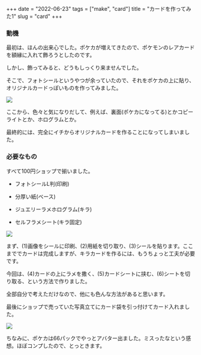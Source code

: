 +++
date = "2022-06-23"
tags = ["make", "card"]
title = "カードを作ってみた1"
slug = "card"
+++

### 動機

最初は、ほんの出来心でした。ポケカが増えてきたので、ポケモンのレアカードを額縁に入れて飾ろうとしたのです。

しかし、飾ってみると、どうもしっくり来ませんでした。

そこで、フォトシールというやつが余っていたので、それをポケカの上に貼り、オリジナルカードっぽいものを作ってみました。

![](https://files.mastodon.social/media_attachments/files/108/521/812/622/839/583/original/abed5d96df0cff2c.jpg)

ここから、色々と気になりだして、例えば、裏面(ポケカになってる)とかコピーライトとか、ホログラムとか。

最終的には、完全にイチからオリジナルカードを作ることになってしまいました。

### 必要なもの

すべて100円ショップで揃いました。

- フォトシールL判(印刷)

- 分厚い紙(ベース)

- ジュエリーラメホログラム(キラ)

- セルフラメシート(キラ固定)

![](https://files.mastodon.social/media_attachments/files/108/524/789/825/797/866/original/95ed02b658f30f69.jpg)

まず、(1)画像をシールに印刷、(2)用紙を切り取り、(3)シールを貼ります。ここまででカードは完成しますが、キラカードを作るには、もうちょっと工夫が必要です。

今回は、(4)カードの上にラメを撒く、(5)カードシートに挟む、(6)シートを切り取る、という方法で作りました。

全部自分で考えただけなので、他にも色んな方法があると思います。

最後にショップで売っていた写真立てにカード袋を引っ付けてカード入れました。

![](https://files.mastodon.social/media_attachments/files/108/524/717/600/235/836/original/fbebb16356350e04.jpg)

ちなみに、ポケカは66パックでやっとアバター出ました。ミスったなという感想。ほぼコンプしたので、とっときます。

